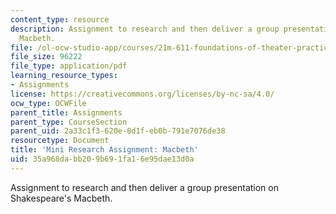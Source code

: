 ```yaml
---
content_type: resource
description: Assignment to research and then deliver a group presentation on Shakespeare's
  Macbeth.
file: /ol-ocw-studio-app/courses/21m-611-foundations-of-theater-practice-fall-2009/35a968dabb209b691fa16e95dae13d0a_MIT21M_611F09_macbeth.pdf
file_size: 96222
file_type: application/pdf
learning_resource_types:
- Assignments
license: https://creativecommons.org/licenses/by-nc-sa/4.0/
ocw_type: OCWFile
parent_title: Assignments
parent_type: CourseSection
parent_uid: 2a33c1f3-620e-8d1f-eb0b-791e7076de38
resourcetype: Document
title: 'Mini Research Assignment: Macbeth'
uid: 35a968da-bb20-9b69-1fa1-6e95dae13d0a
---
```

Assignment to research and then deliver a group presentation on Shakespeare's Macbeth.